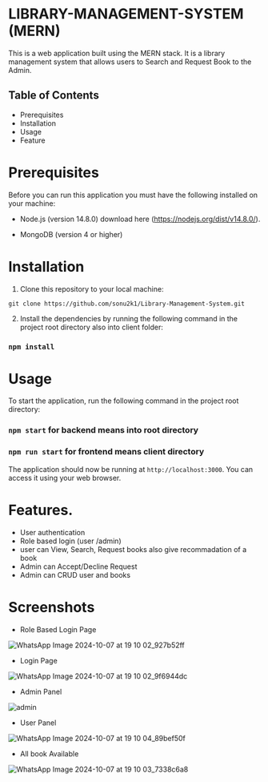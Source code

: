 # LIBRARY-MANAGEMENT-SYSTEM (MERN)

This is a web application built using the MERN stack. It is a library management system that allows users to Search and Request Book to the Admin.

## Table of Contents

- Prerequisites
- Installation
- Usage
- Feature

# Prerequisites

Before you can run this application you must have the following installed on your machine:

- Node.js (version 14.8.0) download here (https://nodejs.org/dist/v14.8.0/).

- MongoDB (version 4 or higher)

# Installation

1. Clone this repository to your local machine:

`git clone https://github.com/sonu2k1/Library-Management-System.git`

2. Install the dependencies by running the following command in the project root directory also into client folder:

### `npm install`

# Usage

To start the application, run the following command in the project root directory:

### `npm start` for backend means into root directory

### `npm run start` for frontend means client directory

The application should now be running at `http://localhost:3000`. You can access it using your web browser.

# Features.

- User authentication
- Role based login (user /admin)
- user can View, Search, Request books also give recommadation of a book
- Admin can Accept/Decline Request
- Admin can CRUD user and books

# Screenshots

- Role Based Login Page
  
![WhatsApp Image 2024-10-07 at 19 10 02_927b52ff](https://github.com/user-attachments/assets/0a68bb0c-a1b4-4a1a-bd5a-ac1556c11eda)

- Login Page

![WhatsApp Image 2024-10-07 at 19 10 02_9f6944dc](https://github.com/user-attachments/assets/57cbc0ae-adf1-4b3e-8e56-da07c2c8275b)

- Admin Panel

![admin](https://github.com/user-attachments/assets/6274b756-1cfe-4ee8-8fb4-07e61b4d57d9)

- User Panel

![WhatsApp Image 2024-10-07 at 19 10 04_89bef50f](https://github.com/user-attachments/assets/236de9e1-7250-49bd-915d-976b390e886b)


- All book Available
  
![WhatsApp Image 2024-10-07 at 19 10 03_7338c6a8](https://github.com/user-attachments/assets/1150ba88-8fae-483f-86dd-f827c2fc507e)

